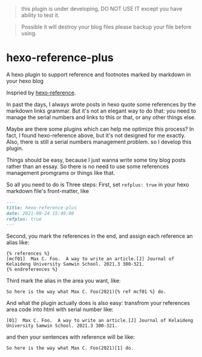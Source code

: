 >this plugin is under developing, DO NOT USE IT except you have ability to test it. 

>Possible it will destroy your blog files please backup your file before using.

# hexo-reference-plus
A hexo plugin to support reference and footnotes marked  by markdown in your hexo blog

Inspried by [hexo-reference](https://github.com/kchen0x/hexo-reference).

In past the days, I always wrote posts in hexo quote some references by the markdown links grammar. But it's not an elegant way to do that: you need to manage the serial numbers and links to this or that, or any other things else.

Maybe are there some plugins which can help me optimize this process? In fact, I found hexo-reference above, but it's not designed for me exactly. Also, there is still a serial numbers management problem. so I develop this plugin.

Things should be easy, because I just wanna write some tiny blog posts rather than an essay. So there is no need to use some references management promgrams or things like that.

So all you need to do is Three steps:
First, set `refplus: true` in your hexo markdown file's front-matter, like
```markdown
---
title: hexo-reference-plus
date: 2021-09-24 15:49:08
refplus: true
---
```

Second, you mark the references in the end, and assign each reference an alias like:
```
{% references %}
[mcf01]  Max C. Foo.  A way to write an article.[J] Journal of Kelaideng University Samwin School. 2021.3 300-321.
{% endreferences %}
```
Third mark the  alias in the area you want, like:
```
So here is the way what Max C. Foo(2021){% ref mcf01 %} do.
```
And what the plugin actually does is also easy:
transfrom your references area code into html with serial number like:
```
[01]  Max C. Foo.  A way to write an article.[J] Journal of Kelaideng University Samwin School. 2021.3 300-321.
```
and then your sentences with reference will be like:
```
So here is the way what Max C. Foo(2021)[1] do.

```

